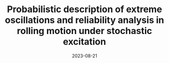 ---
title: "Probabilistic description of extreme oscillations and reliability analysis in rolling motion under stochastic excitation"
collection: publications
permalink: /publication/2023-08-21-paper-title-number-21
excerpt: 'Abstract: Large-amplitude rolling motions, also regarded as extreme oscillations, are a great threat to marine navigation, which may lead to capsizing in ship motion. Therefore, it is important to quantify extreme oscillations, assess reliability of ship systems, and establish a suitable indicator to characterize extreme oscillations in ship systems. In this work, extreme events are investigated in a ship model considering a complex ocean environment, described by a single-degree-of-freedom nonlinear system with stochastic harmonic excitation and colored Gaussian noise. The stationary probability density function (PDF) of the system is derived through a probabilistic decomposition-synthesis method. Based on this, we infer the classical damage rate of the system. Furthermore, a new indicator, independent of the PDF, is proposed to quantify the damage related only to the fourth-order moment of the system and the threshold for extreme events. It is more universal and easier to determine as compared with the classical damage rate. A large damping ratio, a large noise intensity, or a short correlation time can reduce the damage rate and the value of the indicator. These findings provide new insights and theoretical guidance to avoid extreme oscillations and assess the reliability of practical ship movements.'
date: 2023-08-21
venue: 'Science China Technological Sciences'
paperurl: 'https://doi.org/10.1007/s11431-022-2388-4'
citation: 'Zhao D, Li Y G, Xu Y, et al. Probabilistic description of extreme oscillations and reliability analysis in rolling motion under stochastic excitation[J]. Science China Technological Sciences, 2023, 66(9): 2586-2596.'
---